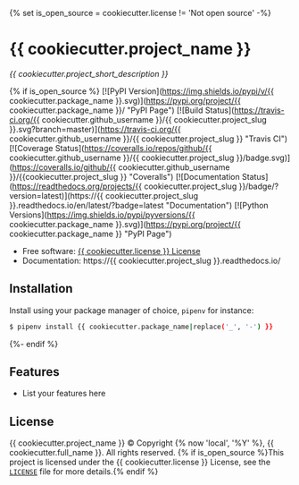 {% set is_open_source = cookiecutter.license != 'Not open source' -%}
# {{ cookiecutter.project_name }}

*{{ cookiecutter.project_short_description }}*

{% if is_open_source %}
[![PyPI Version](https://img.shields.io/pypi/v/{{ cookiecutter.package_name }}.svg)](https://pypi.org/project/{{ cookiecutter.package_name }}/ "PyPI Page")
[![Build Status](https://travis-ci.org/{{ cookiecutter.github_username }}/{{ cookiecutter.project_slug }}.svg?branch=master)](https://travis-ci.org/{{ cookiecutter.github_username }}/{{ cookiecutter.project_slug }} "Travis CI")
[![Coverage Status](https://coveralls.io/repos/github/{{ cookiecutter.github_username }}/{{ cookiecutter.project_slug }}/badge.svg)](https://coveralls.io/github/{{ cookiecutter.github_username }}/{{cookiecutter.project_slug }} "Coveralls")
[![Documentation Status](https://readthedocs.org/projects/{{ cookiecutter.project_slug }}/badge/?version=latest)](https://{{ cookiecutter.project_slug }}.readthedocs.io/en/latest/?badge=latest "Documentation")
[![Python Versions](https://img.shields.io/pypi/pyversions/{{ cookiecutter.package_name }}.svg)](https://pypi.org/project/{{ cookiecutter.package_name }} "PyPI Page")

- Free software: [{{ cookiecutter.license }} License](./LICENSE "License File")
- Documentation: https://{{ cookiecutter.project_slug }}.readthedocs.io/


## Installation

Install using your package manager of choice, `pipenv` for instance:

```bash
$ pipenv install {{ cookiecutter.package_name|replace('_', '-') }}
```
{%- endif %}


## Features

- List your features here


## License

{{ cookiecutter.project_name }} &copy; Copyright {% now 'local', '%Y' %}, {{ cookiecutter.full_name }}.  All rights reserved. {% if is_open_source %}This project is licensed under the {{ cookiecutter.license }} License, see the [`LICENSE`](./LICENSE "License File") file for more details.{% endif %}

